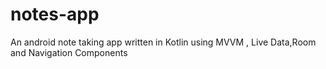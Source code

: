 # notes-app
An android note taking app written in Kotlin using MVVM , Live Data,Room and Navigation Components
